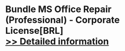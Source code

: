 # Bundle MS Office Repair (Professional) - Corporate License[BRL]<br />[>> Detailed information](https://secure.element5.com/esales/product.html?productid=300384682&affiliateid=200057808)